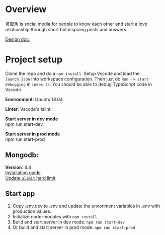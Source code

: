# Overview
灵犀角 is social media for people to know each other and start a love relationship through short but inspiring posts and answers. 

[Design doc](design_doc.md);

# Project setup
Clone the repo and do a `npm install`.
Setup Vscode and load the `launch.json` into workspace configuration. Then just do `Run -> start debugging` in `index.ts`. You should be able to debug TypeScript code in Vscode.  

**Environment**: Ubuntu 18.04 

**Linter**: Vscode's tslint.

**Start server in dev mode**  
    npm run start-dev  

**Start server in prod mode**  
    npm run start-prod  


## Mongodb:
**Version**: 4.4  
[Installation guide](https://docs.mongodb.com/manual/tutorial/install-mongodb-on-ubuntu/)  
[Update `ulimit` hard limit](https://superuser.com/questions/1200539/cannot-increase-open-file-limit-past-4096-ubuntu).

## Start app
1. Copy .env.dev to .env and update the envoriment variables in .env with production values.
2. Initialize node-modules with `npm install`
3. Build and start server in dev mode: `npm run start-dev`
4. Or build and start server in prod mode: `npm run start-prod`  
    





